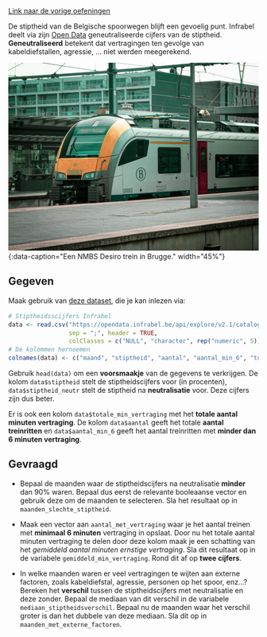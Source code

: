 <div class="text-end">
<a class="btn btn-filled with-icon" href="https://dodona.be/nl/courses/2690" target="_blank"><i class="mdi mdi-backburger mdi-24" title="link"></i>Link naar de vorige oefeningen</a>
</div>

De stiptheid van de Belgische spoorwegen blijft een gevoelig punt. Infrabel deelt via zijn <a href="https://opendata.infrabel.be/explore" target="_blank">Open Data</a> geneutraliseerde cijfers van de stiptheid. **Geneutraliseerd** betekent dat vertragingen ten gevolge van kabeldiefstallen, agressie, ... niet werden meegerekend.

![Een NMBS Desiro trein in Brugge.](media/warre-van-de-wouwer.jpg "Foto door Warre Van de Wouwer op Unsplash."){:data-caption="Een NMBS Desiro trein in Brugge." width="45%"}

## Gegeven

Maak gebruik van <a href="https://opendata.infrabel.be/explore/dataset/nationale-stiptheid-per-maand/table/?sort=maand" target="_blank">deze dataset</a>, die je kan inlezen via:

```R
# Stiptheidsscijfers Infrabel
data <- read.csv("https://opendata.infrabel.be/api/explore/v2.1/catalog/datasets/nationale-stiptheid-per-maand/exports/csv",
                 sep = ";", header = TRUE,
                 colClasses = c("NULL", "character", rep("numeric", 5)))
# De kolommen hernoemen
colnames(data) <- c("maand", "stiptheid", "aantal", "aantal_min_6", "totale_min_vertraging", "stiptheid_neutr")
```

Gebruik `head(data)` om een **voorsmaakje** van de gegevens te verkrijgen. De kolom `data$stiptheid` stelt de stiptheidscijfers voor (in procenten), `data$stiptheid_neutr` stelt de stiptheid na **neutralisatie** voor. Deze cijfers zijn dus beter.

Er is ook een kolom `data$totale_min_vertraging` met het **totale aantal minuten vertraging**. De kolom `data$aantal` geeft het totale **aantal treinritten** en `data$aantal_min_6` geeft het aantal treinritten met **minder dan 6 minuten vertraging**.

## Gevraagd

- Bepaal de maanden waar de stiptheidscijfers na neutralisatie **minder** dan 90% waren. Bepaal dus eerst de relevante booleaanse vector en gebruik deze om de maanden te selecteren. Sla het resultaat op in `maanden_slechte_stiptheid`.

- Maak een vector aan `aantal_met_vertraging` waar je het aantal treinen met **minimaal 6 minuten** vertraging in opslaat. Door nu het totale aantal minuten vertraging te delen door deze kolom maak je een schatting van het *gemiddeld aantal minuten ernstige vertraging*. Sla dit resultaat op in de variabele `gemiddeld_min_vertraging`. Rond dit af op **twee cijfers**.

- In welke maanden waren er veel vertragingen te wijten aan externe factoren, zoals kabeldiefstal, agressie, personen op het spoor, enz...? Bereken het **verschil** tussen de stiptheidscijfers met neutralisatie en deze zonder. Bepaal de mediaan van dit verschil in de variabele `mediaan_stiptheidsverschil`. Bepaal nu de maanden waar het verschil groter is dan het dubbele van deze mediaan. Sla dit op in `maanden_met_externe_factoren`.